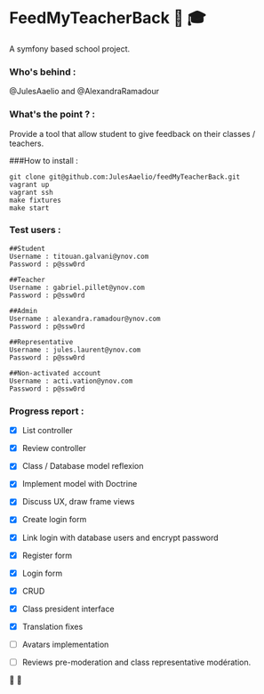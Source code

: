 FeedMyTeacherBack :briefcase: :mortar_board:
=================
A symfony based school project. 

### Who's behind  : 
@JulesAaelio and @AlexandraRamadour

### What's the point ? : 
Provide a tool that allow student to give feedback on their classes / teachers. 

###How to install :
```
git clone git@github.com:JulesAaelio/feedMyTeacherBack.git
vagrant up
vagrant ssh
make fixtures
make start 
```

### Test users : 
``` 
##Student 
Username : titouan.galvani@ynov.com
Password : p@ssw0rd
```
``` 
##Teacher 
Username : gabriel.pillet@ynov.com
Password : p@ssw0rd
```
``` 
##Admin 
Username : alexandra.ramadour@ynov.com
Password : p@ssw0rd
```

``` 
##Representative
Username : jules.laurent@ynov.com
Password : p@ssw0rd
```

``` 
##Non-activated account
Username : acti.vation@ynov.com
Password : p@ssw0rd
```

### Progress report : 
- [X] List controller
- [X] Review controller 
- [X] Class / Database model reflexion 
- [X] Implement model with Doctrine 
- [X] Discuss UX, draw frame views
- [X] Create login form 
- [X] Link login with database users and encrypt password 
- [X] Register form 
- [X] Login form
- [X] CRUD 
- [X] Class president interface 
- [X] Translation fixes
- [ ] Avatars implementation
- [ ] Reviews pre-moderation and class representative modération. 


:clap: :clap:

